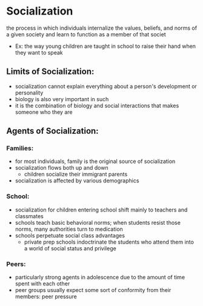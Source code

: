 # Socialization
the process in which individuals internalize the values, beliefs, and norms of a given society and learn to function as a member of that societ
- Ex: the way young children are taught in school to raise their hand when they want to speak
## Limits of Socialization:
- socialization cannot explain everything about a person's development or personality
- biology is also very important in such
- it is the combination of biology and social interactions that makes someone who they are
## Agents of Socialization:
### Families:
- for most individuals, family is the original source of socialization
- socialization flows both up and down
	- children socialize their immigrant parents
- socialization is affected by various demographics
### School:
- socialization for children entering school shift mainly to teachers and classmates
- schools teach basic behavioral norms; when students resist those norms, many authorities turn to medication
- schools perpetuate social class advantages
	- private prep schools indoctrinate the students who attend them into a world of social status and privilege
### Peers:
- particularly strong agents in adolescence due to the amount of time spent with each other
- peer groups usually expect some sort of conformity from their members: peer pressure
